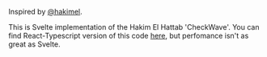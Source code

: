 Inspired by [@hakimel](https://lab.hakim.se/checkwave/).

This is Svelte implementation of the Hakim El Hattab 'CheckWave'.
You can find React-Typescript version of this code [here](https://github.com/snelsi/checkwave-react), but perfomance isn't as great as Svelte.
